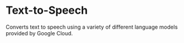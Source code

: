 # Text-to-Speech

Converts text to speech using a variety of different language models provided by Google Cloud.
